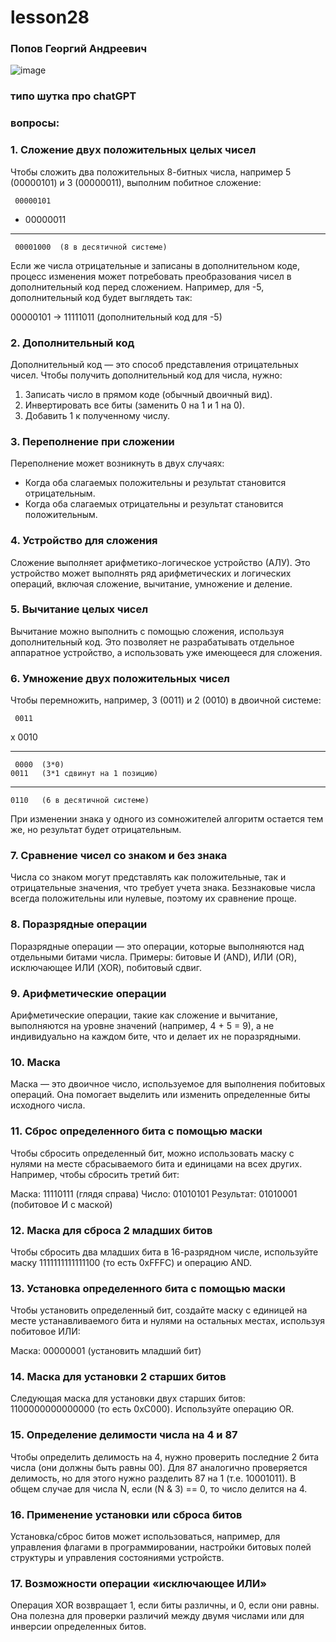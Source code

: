 # lesson28

### Попов Георгий Андреевич

![image](https://github.com/user-attachments/assets/f7b2e7e9-3b15-43af-b630-679eca02e108)

### типо шутка про chatGPT

### вопросы:

### 1. Сложение двух положительных целых чисел
Чтобы сложить два положительных 8-битных числа, например 5 (00000101) и 3 (00000011), выполним побитное сложение:

     00000101
   + 00000011
   ____
     00001000  (8 в десятичной системе)


Если же числа отрицательные и записаны в дополнительном коде, процесс изменения может потребовать преобразования чисел в дополнительный код перед сложением. Например, для -5, дополнительный код будет выглядеть так:

00000101 → 11111011 (дополнительный код для -5)


### 2. Дополнительный код
Дополнительный код — это способ представления отрицательных чисел. Чтобы получить дополнительный код для числа, нужно:
1. Записать число в прямом коде (обычный двоичный вид).
2. Инвертировать все биты (заменить 0 на 1 и 1 на 0).
3. Добавить 1 к полученному числу.

### 3. Переполнение при сложении
Переполнение может возникнуть в двух случаях:
- Когда оба слагаемых положительны и результат становится отрицательным.
- Когда оба слагаемых отрицательны и результат становится положительным.

### 4. Устройство для сложения
Сложение выполняет арифметико-логическое устройство (АЛУ). Это устройство может выполнять ряд арифметических и логических операций, включая сложение, вычитание, умножение и деление.

### 5. Вычитание целых чисел
Вычитание можно выполнить с помощью сложения, используя дополнительный код. Это позволяет не разрабатывать отдельное аппаратное устройство, а использовать уже имеющееся для сложения.

### 6. Умножение двух положительных чисел
Чтобы перемножить, например, 3 (0011) и 2 (0010) в двоичной системе:

     0011
   x  0010
   ____
     0000  (3*0)
    0011   (3*1 сдвинут на 1 позицию)
   ____
    0110   (6 в десятичной системе)


При изменении знака у одного из сомножителей алгоритм остается тем же, но результат будет отрицательным.

### 7. Сравнение чисел со знаком и без знака
Числа со знаком могут представлять как положительные, так и отрицательные значения, что требует учета знака. Беззнаковые числа всегда положительны или нулевые, поэтому их сравнение проще.

### 8. Поразрядные операции
Поразрядные операции — это операции, которые выполняются над отдельными битами числа. Примеры: битовые И (AND), ИЛИ (OR), исключающее ИЛИ (XOR), побитовый сдвиг.

### 9. Арифметические операции
Арифметические операции, такие как сложение и вычитание, выполняются на уровне значений (например, 4 + 5 = 9), а не индивидуально на каждом бите, что и делает их не поразрядными.

### 10. Маска
Маска — это двоичное число, используемое для выполнения побитовых операций. Она помогает выделить или изменить определенные биты исходного числа.

### 11. Сброс определенного бита с помощью маски
Чтобы сбросить определенный бит, можно использовать маску с нулями на месте сбрасываемого бита и единицами на всех других. Например, чтобы сбросить третий бит:

Маска: 11110111 (глядя справа)
Число: 01010101
Результат: 01010001 (побитовое И с маской)


### 12. Маска для сброса 2 младших битов
Чтобы сбросить два младших бита в 16-разрядном числе, используйте маску 1111111111111100 (то есть 0xFFFC) и операцию AND.

### 13. Установка определенного бита с помощью маски
Чтобы установить определенный бит, создайте маску с единицей на месте устанавливаемого бита и нулями на остальных местах, используя побитовое ИЛИ:

Маска: 00000001 (установить младший бит)


### 14. Маска для установки 2 старших битов
Следующая маска для установки двух старших битов: 1100000000000000 (то есть 0xC000). Используйте операцию OR.

### 15. Определение делимости числа на 4 и 87
Чтобы определить делимость на 4, нужно проверить последние 2 бита числа (они должны быть равны 00). Для 87 аналогично проверяется делимость, но для этого нужно разделить 87 на 1 (т.е. 10001011). В общем случае для числа N, если (N & 3) == 0, то число делится на 4.

### 16. Применение установки или сброса битов
Установка/сброс битов может использоваться, например, для управления флагами в программировании, настройки битовых полей структуры и управления состояниями устройств.

### 17. Возможности операции «исключающее ИЛИ»
Операция XOR возвращает 1, если биты различны, и 0, если они равны. Она полезна для проверки различий между двумя числами или для инверсии определенных битов.









